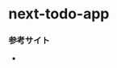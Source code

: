 # next-todo-app

### 参考サイト

- [<title>Next.js × Vercel Postgres × Prisma のプロジェクトのセットアップ #PostgreSQL - Qiita</title>](https://qiita.com/naoyuki2/items/e974c630c6cbd3c55254 "<title>Next.js × Vercel Postgres × Prisma のプロジェクトのセットアップ #PostgreSQL - Qiita</title>")